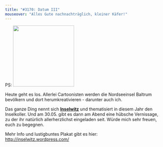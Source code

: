 ```yaml
---
title: "#3170: Datum III"
mouseover: "Alles Gute nachnachträglich, kleiner Käfer!"
---
```


PS:
<a href="http://inselwitz.wordpress.com/"><img src="http://inselwitz.files.wordpress.com/2014/05/inselkoller-plakat-fb.jpg?w=640&h=920" width="200"> </a>

Heute geht es los. Allerlei Cartoonisten werden die Nordseeinsel Baltrum bevölkern und dort herumkreativieren - darunter auch ich. 

Das ganze Ding nennt sich <a href="http://inselwitz.wordpress.com/"><strong>Inselwitz</strong></a> und thematisiert in diesem Jahr den Inselkoller.
Und am 30.05. gibt es dann am Abend eine hübsche Vernissage, zu der ihr natürlich allerherzlichst eingeladen seit. Würde mich sehr freuen, euch zu begegnen.

Mehr Info und lustigbuntes Plakat gibt es hier: 
<a href="http://inselwitz.wordpress.com/">http://inselwitz.wordpress.com/</a>

